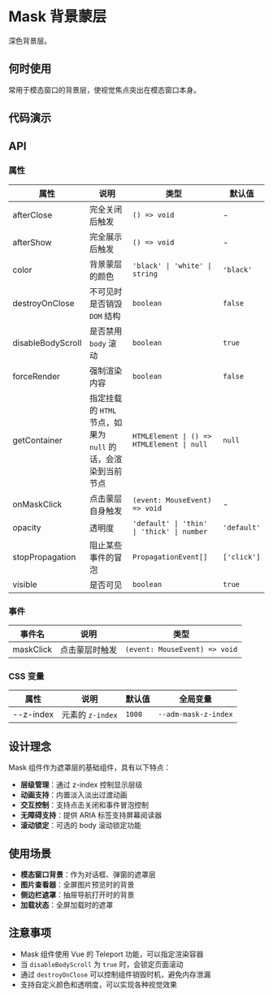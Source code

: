 # Mask 背景蒙层

深色背景层。

## 何时使用

常用于模态窗口的背景层，使视觉焦点突出在模态窗口本身。

## 代码演示

<CodeDemo title="基础用法" src="./mask/demos/demo1.vue" />

## API

### 属性

| 属性 | 说明 | 类型 | 默认值 |
| --- | --- | --- | --- |
| afterClose | 完全关闭后触发 | `() => void` | - |
| afterShow | 完全展示后触发 | `() => void` | - |
| color | 背景蒙层的颜色 | `'black' \| 'white' \| string` | `'black'` |
| destroyOnClose | 不可见时是否销毁 `DOM` 结构 | `boolean` | `false` |
| disableBodyScroll | 是否禁用 `body` 滚动 | `boolean` | `true` |
| forceRender | 强制渲染内容 | `boolean` | `false` |
| getContainer | 指定挂载的 `HTML` 节点，如果为 `null` 的话，会渲染到当前节点 | `HTMLElement \| () => HTMLElement \| null` | `null` |
| onMaskClick | 点击蒙层自身触发 | `(event: MouseEvent) => void` | - |
| opacity | 透明度 | `'default' \| 'thin' \| 'thick' \| number` | `'default'` |
| stopPropagation | 阻止某些事件的冒泡 | `PropagationEvent[]` | `['click']` |
| visible | 是否可见 | `boolean` | `true` |

### 事件

| 事件名 | 说明 | 类型 |
| --- | --- | --- |
| maskClick | 点击蒙层时触发 | `(event: MouseEvent) => void` |

### CSS 变量

| 属性 | 说明 | 默认值 | 全局变量 |
| --- | --- | --- | --- |
| --z-index | 元素的 `z-index` | `1000` | `--adm-mask-z-index` |

## 设计理念

Mask 组件作为遮罩层的基础组件，具有以下特点：

- **层级管理**：通过 z-index 控制显示层级
- **动画支持**：内置淡入淡出过渡动画
- **交互控制**：支持点击关闭和事件冒泡控制
- **无障碍支持**：提供 ARIA 标签支持屏幕阅读器
- **滚动锁定**：可选的 body 滚动锁定功能

## 使用场景

- **模态窗口背景**：作为对话框、弹窗的遮罩层
- **图片查看器**：全屏图片预览时的背景
- **侧边栏遮罩**：抽屉导航打开时的背景
- **加载状态**：全屏加载时的遮罩

## 注意事项

- Mask 组件使用 Vue 的 Teleport 功能，可以指定渲染容器
- 当 `disableBodyScroll` 为 `true` 时，会锁定页面滚动
- 通过 `destroyOnClose` 可以控制组件销毁时机，避免内存泄漏
- 支持自定义颜色和透明度，可以实现各种视觉效果
